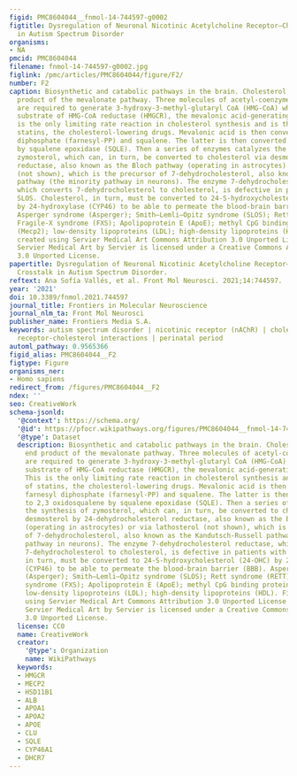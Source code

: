 ```yaml
---
figid: PMC8604044__fnmol-14-744597-g0002
figtitle: Dysregulation of Neuronal Nicotinic Acetylcholine Receptor–Cholesterol Crosstalk
  in Autism Spectrum Disorder
organisms:
- NA
pmcid: PMC8604044
filename: fnmol-14-744597-g0002.jpg
figlink: /pmc/articles/PMC8604044/figure/F2/
number: F2
caption: Biosynthetic and catabolic pathways in the brain. Cholesterol is the end
  product of the mevalonate pathway. Three molecules of acetyl-coenzyme A (acetyl-CoA)
  are required to generate 3-hydroxy-3-methyl-glutaryl CoA (HMG-CoA) which is the
  substrate of HMG-CoA reductase (HMGCR), the mevalonic acid-generating enzyme. This
  is the only limiting rate reaction in cholesterol synthesis and is the target of
  statins, the cholesterol-lowering drugs. Mevalonic acid is then converted to farnesyl
  diphosphate (farnesyl-PP) and squalene. The latter is then converted to 2,3 oxidosqualene
  by squalene epoxidase (SQLE). Then a series of enzymes catalyzes the synthesis of
  zymosterol, which can, in turn, be converted to cholesterol via desmosterol by 24-dehydrocholesterol
  reductase, also known as the Bloch pathway (operating in astrocytes) or via lathosterol
  (not shown), which is the precursor of 7-dehydrocholesterol, also known as the Kandutsch-Russell
  pathway (the minority pathway in neurons). The enzyme 7-dehydrocholesterol reductase,
  which converts 7-dehydrocholesterol to cholesterol, is defective in patients with
  SLOS. Cholesterol, in turn, must be converted to 24-S-hydroxycholesterol (24-OHC)
  by 24-hydroxylase (CYP46) to be able to permeate the blood-brain barrier (BBB).
  Asperger syndrome (Asperger); Smith–Lemli–Opitz syndrome (SLOS); Rett syndrome (RETT);
  Fragile-X syndrome (FXS); Apolipoprotein E (ApoE); methyl CpG binding protein 2
  (Mecp2); low-density lipoproteins (LDL); high-density lipoproteins (HDL). Figure
  created using Servier Medical Art Commons Attribution 3.0 Unported License (http://smart.servier.com).
  Servier Medical Art by Servier is licensed under a Creative Commons Attribution
  3.0 Unported License.
papertitle: Dysregulation of Neuronal Nicotinic Acetylcholine Receptor–Cholesterol
  Crosstalk in Autism Spectrum Disorder.
reftext: Ana Sofía Vallés, et al. Front Mol Neurosci. 2021;14:744597.
year: '2021'
doi: 10.3389/fnmol.2021.744597
journal_title: Frontiers in Molecular Neuroscience
journal_nlm_ta: Front Mol Neurosci
publisher_name: Frontiers Media S.A.
keywords: autism spectrum disorder | nicotinic receptor (nAChR) | cholesterol | acetylcholine
  receptor-cholesterol interactions | perinatal period
automl_pathway: 0.9565366
figid_alias: PMC8604044__F2
figtype: Figure
organisms_ner:
- Homo sapiens
redirect_from: /figures/PMC8604044__F2
ndex: ''
seo: CreativeWork
schema-jsonld:
  '@context': https://schema.org/
  '@id': https://pfocr.wikipathways.org/figures/PMC8604044__fnmol-14-744597-g0002.html
  '@type': Dataset
  description: Biosynthetic and catabolic pathways in the brain. Cholesterol is the
    end product of the mevalonate pathway. Three molecules of acetyl-coenzyme A (acetyl-CoA)
    are required to generate 3-hydroxy-3-methyl-glutaryl CoA (HMG-CoA) which is the
    substrate of HMG-CoA reductase (HMGCR), the mevalonic acid-generating enzyme.
    This is the only limiting rate reaction in cholesterol synthesis and is the target
    of statins, the cholesterol-lowering drugs. Mevalonic acid is then converted to
    farnesyl diphosphate (farnesyl-PP) and squalene. The latter is then converted
    to 2,3 oxidosqualene by squalene epoxidase (SQLE). Then a series of enzymes catalyzes
    the synthesis of zymosterol, which can, in turn, be converted to cholesterol via
    desmosterol by 24-dehydrocholesterol reductase, also known as the Bloch pathway
    (operating in astrocytes) or via lathosterol (not shown), which is the precursor
    of 7-dehydrocholesterol, also known as the Kandutsch-Russell pathway (the minority
    pathway in neurons). The enzyme 7-dehydrocholesterol reductase, which converts
    7-dehydrocholesterol to cholesterol, is defective in patients with SLOS. Cholesterol,
    in turn, must be converted to 24-S-hydroxycholesterol (24-OHC) by 24-hydroxylase
    (CYP46) to be able to permeate the blood-brain barrier (BBB). Asperger syndrome
    (Asperger); Smith–Lemli–Opitz syndrome (SLOS); Rett syndrome (RETT); Fragile-X
    syndrome (FXS); Apolipoprotein E (ApoE); methyl CpG binding protein 2 (Mecp2);
    low-density lipoproteins (LDL); high-density lipoproteins (HDL). Figure created
    using Servier Medical Art Commons Attribution 3.0 Unported License (http://smart.servier.com).
    Servier Medical Art by Servier is licensed under a Creative Commons Attribution
    3.0 Unported License.
  license: CC0
  name: CreativeWork
  creator:
    '@type': Organization
    name: WikiPathways
  keywords:
  - HMGCR
  - MECP2
  - HSD11B1
  - ALB
  - APOA1
  - APOA2
  - APOE
  - CLU
  - SQLE
  - CYP46A1
  - DHCR7
---
```

